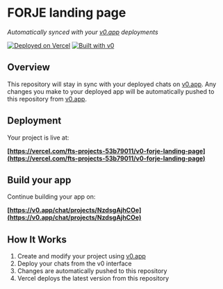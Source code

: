 # FORJE landing page

*Automatically synced with your [v0.app](https://v0.app) deployments*

[![Deployed on Vercel](https://img.shields.io/badge/Deployed%20on-Vercel-black?style=for-the-badge&logo=vercel)](https://vercel.com/fts-projects-53b79011/v0-forje-landing-page)
[![Built with v0](https://img.shields.io/badge/Built%20with-v0.app-black?style=for-the-badge)](https://v0.app/chat/projects/NzdsgAjhCOe)

## Overview

This repository will stay in sync with your deployed chats on [v0.app](https://v0.app).
Any changes you make to your deployed app will be automatically pushed to this repository from [v0.app](https://v0.app).

## Deployment

Your project is live at:

**[https://vercel.com/fts-projects-53b79011/v0-forje-landing-page](https://vercel.com/fts-projects-53b79011/v0-forje-landing-page)**

## Build your app

Continue building your app on:

**[https://v0.app/chat/projects/NzdsgAjhCOe](https://v0.app/chat/projects/NzdsgAjhCOe)**

## How It Works

1. Create and modify your project using [v0.app](https://v0.app)
2. Deploy your chats from the v0 interface
3. Changes are automatically pushed to this repository
4. Vercel deploys the latest version from this repository